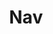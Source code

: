 ---
title: Nav
links: 
    - name: About Us
      path: "/about"
    - name: Projects
      path: "/about"
    - name: Contact Us
      path: "/about"
    - name: Blog
      path: "/about"
    - name: Get Involved
      path: "/about"
---